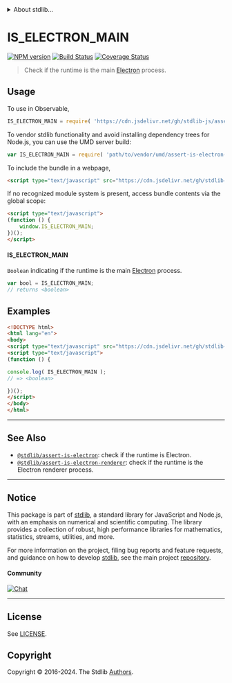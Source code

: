 <!--

@license Apache-2.0

Copyright (c) 2018 The Stdlib Authors.

Licensed under the Apache License, Version 2.0 (the "License");
you may not use this file except in compliance with the License.
You may obtain a copy of the License at

   http://www.apache.org/licenses/LICENSE-2.0

Unless required by applicable law or agreed to in writing, software
distributed under the License is distributed on an "AS IS" BASIS,
WITHOUT WARRANTIES OR CONDITIONS OF ANY KIND, either express or implied.
See the License for the specific language governing permissions and
limitations under the License.

-->


<details>
  <summary>
    About stdlib...
  </summary>
  <p>We believe in a future in which the web is a preferred environment for numerical computation. To help realize this future, we've built stdlib. stdlib is a standard library, with an emphasis on numerical and scientific computation, written in JavaScript (and C) for execution in browsers and in Node.js.</p>
  <p>The library is fully decomposable, being architected in such a way that you can swap out and mix and match APIs and functionality to cater to your exact preferences and use cases.</p>
  <p>When you use stdlib, you can be absolutely certain that you are using the most thorough, rigorous, well-written, studied, documented, tested, measured, and high-quality code out there.</p>
  <p>To join us in bringing numerical computing to the web, get started by checking us out on <a href="https://github.com/stdlib-js/stdlib">GitHub</a>, and please consider <a href="https://opencollective.com/stdlib">financially supporting stdlib</a>. We greatly appreciate your continued support!</p>
</details>

# IS_ELECTRON_MAIN

[![NPM version][npm-image]][npm-url] [![Build Status][test-image]][test-url] [![Coverage Status][coverage-image]][coverage-url] <!-- [![dependencies][dependencies-image]][dependencies-url] -->

> Check if the runtime is the main [Electron][electron] process.



<section class="usage">

## Usage

To use in Observable,

```javascript
IS_ELECTRON_MAIN = require( 'https://cdn.jsdelivr.net/gh/stdlib-js/assert-is-electron-main@umd/browser.js' )
```

To vendor stdlib functionality and avoid installing dependency trees for Node.js, you can use the UMD server build:

```javascript
var IS_ELECTRON_MAIN = require( 'path/to/vendor/umd/assert-is-electron-main/index.js' )
```

To include the bundle in a webpage,

```html
<script type="text/javascript" src="https://cdn.jsdelivr.net/gh/stdlib-js/assert-is-electron-main@umd/browser.js"></script>
```

If no recognized module system is present, access bundle contents via the global scope:

```html
<script type="text/javascript">
(function () {
    window.IS_ELECTRON_MAIN;
})();
</script>
```

#### IS_ELECTRON_MAIN

`Boolean` indicating if the runtime is the main [Electron][electron] process.

```javascript
var bool = IS_ELECTRON_MAIN;
// returns <boolean>
```

</section>

<!-- /.usage -->

<section class="examples">

## Examples

<!-- eslint no-undef: "error" -->

```html
<!DOCTYPE html>
<html lang="en">
<body>
<script type="text/javascript" src="https://cdn.jsdelivr.net/gh/stdlib-js/assert-is-electron-main@umd/browser.js"></script>
<script type="text/javascript">
(function () {

console.log( IS_ELECTRON_MAIN );
// => <boolean>

})();
</script>
</body>
</html>
```

</section>

<!-- /.examples -->

<!-- Section for related `stdlib` packages. Do not manually edit this section, as it is automatically populated. -->

<section class="related">

* * *

## See Also

-   <span class="package-name">[`@stdlib/assert-is-electron`][@stdlib/assert/is-electron]</span><span class="delimiter">: </span><span class="description">check if the runtime is Electron.</span>
-   <span class="package-name">[`@stdlib/assert-is-electron-renderer`][@stdlib/assert/is-electron-renderer]</span><span class="delimiter">: </span><span class="description">check if the runtime is the Electron renderer process.</span>

</section>

<!-- /.related -->

<!-- Section for all links. Make sure to keep an empty line after the `section` element and another before the `/section` close. -->


<section class="main-repo" >

* * *

## Notice

This package is part of [stdlib][stdlib], a standard library for JavaScript and Node.js, with an emphasis on numerical and scientific computing. The library provides a collection of robust, high performance libraries for mathematics, statistics, streams, utilities, and more.

For more information on the project, filing bug reports and feature requests, and guidance on how to develop [stdlib][stdlib], see the main project [repository][stdlib].

#### Community

[![Chat][chat-image]][chat-url]

---

## License

See [LICENSE][stdlib-license].


## Copyright

Copyright &copy; 2016-2024. The Stdlib [Authors][stdlib-authors].

</section>

<!-- /.stdlib -->

<!-- Section for all links. Make sure to keep an empty line after the `section` element and another before the `/section` close. -->

<section class="links">

[npm-image]: http://img.shields.io/npm/v/@stdlib/assert-is-electron-main.svg
[npm-url]: https://npmjs.org/package/@stdlib/assert-is-electron-main

[test-image]: https://github.com/stdlib-js/assert-is-electron-main/actions/workflows/test.yml/badge.svg?branch=main
[test-url]: https://github.com/stdlib-js/assert-is-electron-main/actions/workflows/test.yml?query=branch:main

[coverage-image]: https://img.shields.io/codecov/c/github/stdlib-js/assert-is-electron-main/main.svg
[coverage-url]: https://codecov.io/github/stdlib-js/assert-is-electron-main?branch=main

<!--

[dependencies-image]: https://img.shields.io/david/stdlib-js/assert-is-electron-main.svg
[dependencies-url]: https://david-dm.org/stdlib-js/assert-is-electron-main/main

-->

[chat-image]: https://img.shields.io/gitter/room/stdlib-js/stdlib.svg
[chat-url]: https://app.gitter.im/#/room/#stdlib-js_stdlib:gitter.im

[stdlib]: https://github.com/stdlib-js/stdlib

[stdlib-authors]: https://github.com/stdlib-js/stdlib/graphs/contributors

[umd]: https://github.com/umdjs/umd
[es-module]: https://developer.mozilla.org/en-US/docs/Web/JavaScript/Guide/Modules

[deno-url]: https://github.com/stdlib-js/assert-is-electron-main/tree/deno
[umd-url]: https://github.com/stdlib-js/assert-is-electron-main/tree/umd
[esm-url]: https://github.com/stdlib-js/assert-is-electron-main/tree/esm
[branches-url]: https://github.com/stdlib-js/assert-is-electron-main/blob/main/branches.md

[stdlib-license]: https://raw.githubusercontent.com/stdlib-js/assert-is-electron-main/main/LICENSE

[electron]: http://electron.atom.io/

<!-- <related-links> -->

[@stdlib/assert/is-electron]: https://github.com/stdlib-js/assert-is-electron/tree/umd

[@stdlib/assert/is-electron-renderer]: https://github.com/stdlib-js/assert-is-electron-renderer/tree/umd

<!-- </related-links> -->

</section>

<!-- /.links -->
